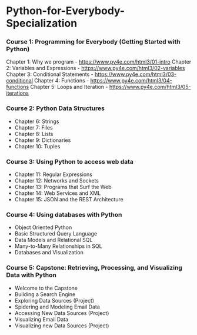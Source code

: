 # Python-for-Everybody-Specialization

### Course 1: Programming for Everybody (Getting Started with Python)
Chapter 1: Why we program - https://www.py4e.com/html3/01-intro
Chapter 2: Variables and Expressions - https://www.py4e.com/html3/02-variables
Chapter 3: Conditional Statements - https://www.py4e.com/html3/03-conditional
Chapter 4: Functions - https://www.py4e.com/html3/04-functions
Chapter 5: Loops and Iteration - https://www.py4e.com/html3/05-iterations

### Course 2: Python Data Structures
- Chapter 6: Strings
- Chapter 7: Files
- Chapter 8: Lists
- Chapter 9: Dictionaries
- Chapter 10: Tuples

### Course 3: Using Python to access web data
- Chapter 11: Regular Expressions
- Chapter 12: Networks and Sockets
- Chapter 13: Programs that Surf the Web
- Chapter 14: Web Services and XML
- Chapter 15: JSON and the REST Architecture 

### Course 4: Using databases with Python
- Object Oriented Python
- Basic Structured Query Language
- Data Models and Relational SQL
- Many-to-Many Relationships in SQL
- Databases and Visualization

### Course 5: Capstone: Retrieving, Processing, and Visualizing Data with Python
- Welcome to the Capstone
- Building a Search Engine
- Exploring Data Sources (Project)
- Spidering and Modeling Email Data
- Accessing New Data Sources (Project)
- Visualizing Email Data
- Visualizing new Data Sources (Project)



